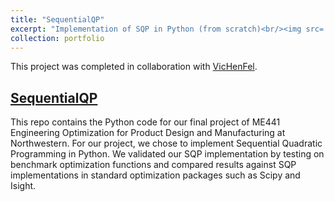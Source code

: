 ```yaml
---
title: "SequentialQP"
excerpt: "Implementation of SQP in Python (from scratch)<br/><img src='/images/sqp.png'>"
collection: portfolio
---
```


This project was completed in collaboration with [VicHenFel](https://github.com/VicHenFel). 

## [SequentialQP](https://github.com/larisaycl/SeqQP)
This repo contains the Python code for our final project of ME441 Engineering Optimization for Product Design and Manufacturing at Northwestern. For our project, we chose to implement Sequential Quadratic Programming in Python. We validated our SQP implementation by testing on benchmark optimization functions and compared results against SQP implementations in standard optimization packages such as Scipy and Isight.